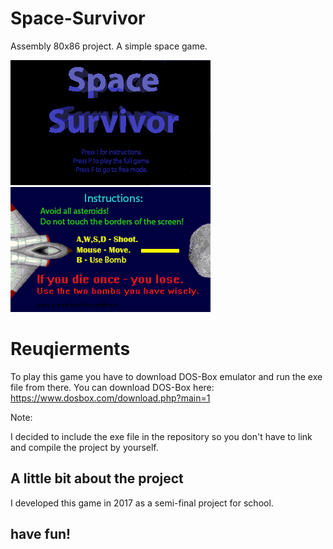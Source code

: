 # Space-Survivor
Assembly 80x86 project. A simple space game.

![Menu](Menu.bmp)
![Instructions](Inst.bmp)

# Reuqierments
To play this game you have to download DOS-Box emulator and run the exe file from there.
You can download DOS-Box here: https://www.dosbox.com/download.php?main=1

Note:

I decided to include the exe file in the repository so you don't have to link and compile the project by yourself.

## A little bit about the project
I developed this game in 2017 as a semi-final project for school.

## have fun!
